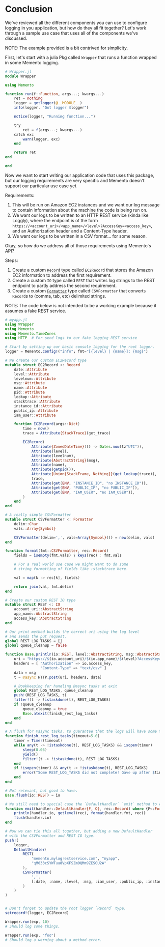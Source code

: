 # Conclusion

We've reviewed all the different components you can use to configure logging in you application, but how do they all fit together?
Let's work through a sample use case that uses all of the components we've discussed.

NOTE: The example provided is a bit contrived for simplicity.

First, let's start with a julia Pkg called `Wrapper` that runs a function wrapped in some Memento logging.

```julia
# Wrapper.jl
module Wrapper

using Memento

function run(f::Function, args...; kwargs...)
    ret = nothing
    logger = getlogger(@__MODULE__)
    info(logger, "Got logger $logger")

    notice(logger, "Running function...")

    try
        ret = f(args...; kwargs...)
    catch exc
        warn(logger, exc)
    end

    return ret
end

end
```

Now we want to start writing our application code that uses this package, but our logging requirements are very specific and Memento doesn't support our particular use case yet.

Requirements:

1. This will be run on Amazon EC2 instances and we want our log message to contain information about the machine the code is being run on.
2. We want our logs to be written to an HTTP REST service (kinda like Loggly), where the endpoint is of the form `https://<account_uri>/<app_name>/<level>?AccessKey=<access_key>`, and an Authorization header and a Content-Type header.
3. We want our logs to be written in a CSV format... for some reason.

Okay, so how do we address all of those requirements using Memento's API?

Steps:

1. Create a custom [`Record`](@ref) type called `EC2Record` that stores the Amazon EC2 information to address the first requirement.
2. Create a custom `IO` type called `REST` that writes log strings to the REST endpoint to partly address the second requirement.
3. Create a custom [`Formatter`](@ref) type called `CSVFormatter` that converts `Record`s to (comma, tab, etc) delimited strings.

NOTE: The code below is not intended to be a working example because it assumes a fake REST service.

```julia
# myapp.jl
using Wrapper
using Memento
using Memento.TimeZones
using HTTP  # For send logs to our fake logging REST service

# Start by setting up our basic console logging for the root logger.
logger = Memento.config!("info"; fmt="[{level} | {name}]: {msg}")

# We create our custom EC2Record type
mutable struct EC2Record <: Record
    date::Attribute
    level::Attribute
    levelnum::Attribute
    msg::Attribute
    name::Attribute
    pid::Attribute
    lookup::Attribute
    stacktrace::Attribute
    instance_id::Attribute
    public_ip::Attribute
    iam_user::Attribute

    function EC2Record(args::Dict)
        time = now()
        trace = Attribute{StackTrace}(get_trace)

        EC2Record(
            Attribute{ZonedDateTime}(() -> Dates.now(tz"UTC")),
            Attribute(level),
            Attribute(levelnum),
            Attribute{AbstractString}(msg),
            Attribute(name),
            Attribute(getpid()),
            Attribute{Union{StackFrame, Nothing}}(get_lookup(trace)),
            trace,
            Attribute(get(ENV, "INSTANCE_ID", "no INSTANCE_ID")),
            Attribute(get(ENV, "PUBLIC_IP", "no PUBLIC_IP")),
            Attribute(get(ENV, "IAM_USER", "no IAM_USER")),
        )
    end
end

# A really simple CSVFormatter
mutable struct CSVFormatter <: Formatter
    delim::Char
    vals::Array{Symbol}

    CSVFormatter(delim=',', vals=Array{Symbol}()) = new(delim, vals)
end

function format(fmt::CSVFormatter, rec::Record)
    fields = isempty(fmt.vals) ? keys(rec) : fmt.vals

    # For a real world use case we might want to do some
    # string formatting of fields like :stacktrace here.

    val = map(k -> rec[k], fields)

    return join(val, fmt.delim)
end

# Create our custom REST IO type
mutable struct REST <: IO
    account_uri::AbstractString
    app_name::AbstractString
    access_key::AbstractString
end

# Our print method builds the correct uri using the log level
# and sends the put request.
global REST_LOG_TASKS = []
global queue_cleanup = false

function Base.println(io::REST, level::AbstractString, msg::AbstractString)
    uri = "https://$(io.account_uri)/$(io.app_name)/$(level)?AccessKey=$(io.access_key)"
    headers = [ "Authorization" => io.access_key,
                "Content-Type" => "text/csv" ]
    data = msg
    t = @async HTTP.post(uri, headers, data)

    # Bookkeeping for handling @async tasks at exit
    global REST_LOG_TASKS, queue_cleanup
    push!(REST_LOG_TASKS, t)
    filter!(t -> !istaskdone(t), REST_LOG_TASKS)
    if !queue_cleanup
        queue_cleanup = true
        Base.atexit(finish_rest_log_tasks)
    end
end

# A flush for @async tasks, to guarantee that the logs will have some time to finish writing, hooked in with atexit lazily
function finish_rest_log_tasks(timeout=5.0)
    timer = Timer(timeout)
    while any(t -> !istaskdone(t), REST_LOG_TASKS) && isopen(timer)
        sleep(0.05)
        yield()
        filter!(t -> !istaskdone(t), REST_LOG_TASKS)
    end
    if !isopen(timer) && any(t -> !istaskdone(t), REST_LOG_TASKS)
        error("Some REST_LOG_TASKS did not complete! Gave up after $timeout seconds.")
    end
end

# Not relevant, but good to have.
Base.flush(io::REST) = io

# We still need to special case the `DefaultHandler` `emit` method to call  `println(io::REST, level, msg)` otherwise we will get an error "REST does not support byte I/O"
function emit(handler::DefaultHandler{F, O}, rec::Record) where {F<:Formatter, O<:REST}
    println(handler.io, getlevel(rec), format(handler.fmt, rec))
    flush(handler.io)
end

# Now we can tie this all together, but adding a new DefaultHandler
# with the CSVFormatter and REST IO type.
push!(
    logger,
    DefaultHandler(
        REST(
            "memento.mylogrestservice.com", "myapp",
            "qM033cSYWTuu8VpXFSZm9QMm9ZESOU2A"
        ),
        CSVFormatter(
            ',',
            [:date, :name, :level, :msg, :iam_user, :public_ip, :instance_id]
        )
    )
)


# Don't forget to update the root logger `Record` type.
setrecord!(logger, EC2Record)

Wrapper.run(exp, 10)
# Should log some things.

Wrapper.run(exp, "foo")
# Should log a warning about a method error.
```
